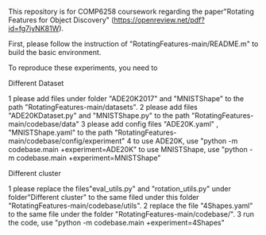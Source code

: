 This repository is for COMP6258 coursework regarding the paper"Rotating Features for Object Discovery" (https://openreview.net/pdf?id=fg7iyNK81W).


First,  please follow the instruction of "RotatingFeatures-main/README.m" to build the basic environment.

To reproduce these experiments, you need to 

Different Dataset

 1 please add files under folder "ADE20K2017" and "MNISTShape" to the path "RotatingFeatures-main/datasets". 
 2 please add files "ADE20KDataset.py" and "MNISTShape.py" to the path "RotatingFeatures-main/codebase/data"
 3 please add config files "ADE20K.yaml" , "MNISTShape.yaml" to the path "RotatingFeatures-main/codebase/config/experiment"
 4 to use ADE20K, use "python -m codebase.main +experiment=ADE20K"
   to use MNISTShape, use "python -m codebase.main +experiment=MNISTShape"

Different cluster

 1 please replace the files"eval_utils.py" and "rotation_utils.py" under folder"Different cluster" to the same filed under this folder "RotatingFeatures-main/codebase/utils".
 2 replace the file "4Shapes.yaml" to the same file under the  folder "RotatingFeatures-main/codebase/".
 3 run the code,  use "python -m codebase.main +experiment=4Shapes"
